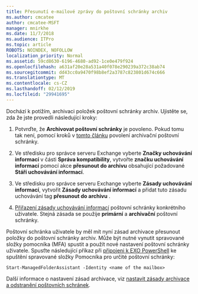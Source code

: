 ```yaml
---
title: Přesunutí e-mailové zprávy do poštovní schránky archiv
ms.author: cmcatee
author: cmcatee-MSFT
manager: mnirkhe
ms.date: 11/7/2018
ms.audience: ITPro
ms.topic: article
ROBOTS: NOINDEX, NOFOLLOW
localization_priority: Normal
ms.assetid: 59cd8630-6196-4680-ad92-1ce0e479f924
ms.openlocfilehash: a631af20e28a531a40f078e290239a372c38ab74
ms.sourcegitcommit: dd43cc0a9470f98b8ef2a3787c823801d674c666
ms.translationtype: MT
ms.contentlocale: cs-CZ
ms.lasthandoff: 02/12/2019
ms.locfileid: "29941695"
---
```

Dochází k potížím, archivaci položek poštovní schránky archiv. Ujistěte se, zda že jste provedli následující kroky:
  
1. Potvrďte, že **Archivovat poštovní schránky** je povoleno. Pokud tomu tak není, pomocí kroků v [tomto článku](https://docs.microsoft.com/office365/securitycompliance/enable-archive-mailboxes) povolení archivační poštovní schránky. 
    
2. Ve středisku pro správce serveru Exchange vyberte **Značky uchovávání informací** v části **Správa kompatibility**, vytvořte **značku uchovávání informací** pomocí akce **přesunout do archivu** obsahující požadované **Stáří uchovávání informací**.
    
3. Ve středisku pro správce serveru Exchange vyberte **Zásady uchovávání informací**, vytvořit **Zásady uchovávání informací** a přidat tuto zásadu uchovávání tag **přesunout do archivu** . 
    
4. [Přiřazení zásady uchovávání informací](https://docs.microsoft.com/exchange/security-and-compliance/messaging-records-management/apply-retention-policy) poštovní schránky konkrétního uživatele. Stejná zásada se použije **primární** a **archivační** poštovní schránky. 
    
Poštovní schránka uživatele by měl mít nyní zásad archivace přesunout položky do poštovní schránky archiv. Může být nutné vynutit spravované složky pomocníka (MFA) spustit a použít nové nastavení poštovní schránky uživatele. Spusťte následující příkaz při [připojeni k EXO PowerShell](https://docs.microsoft.com/powershell/exchange/exchange-online/connect-to-exchange-online-powershell/connect-to-exchange-online-powershell?view=exchange-ps) ke spuštění spravované složky Pomocníka pro určité poštovní schránky: 
  
```
Start-ManagedFolderAssistant -Identity <name of the mailbox>
```

Další informace o nastavení zásad archivace, viz [nastavit zásady archivace a odstranění poštovních schránek](https://docs.microsoft.com/office365/securitycompliance/set-up-an-archive-and-deletion-policy-for-mailboxes#step-1-enable-archive-mailboxes-for-users).
  

